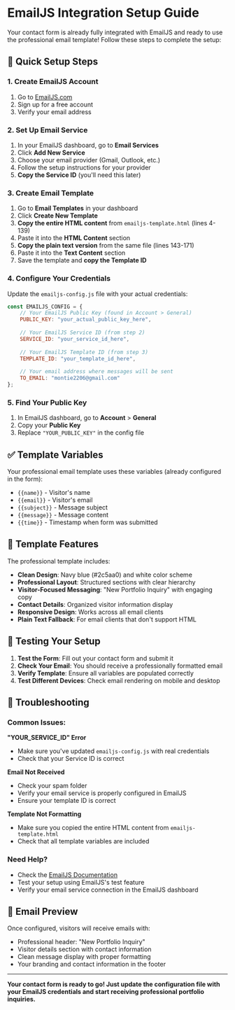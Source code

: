 # EmailJS Integration Setup Guide

Your contact form is already fully integrated with EmailJS and ready to use the professional email template! Follow these steps to complete the setup:

## 🚀 Quick Setup Steps

### 1. Create EmailJS Account
1. Go to [EmailJS.com](https://www.emailjs.com/)
2. Sign up for a free account
3. Verify your email address

### 2. Set Up Email Service
1. In your EmailJS dashboard, go to **Email Services**
2. Click **Add New Service**
3. Choose your email provider (Gmail, Outlook, etc.)
4. Follow the setup instructions for your provider
5. **Copy the Service ID** (you'll need this later)

### 3. Create Email Template
1. Go to **Email Templates** in your dashboard
2. Click **Create New Template**
3. **Copy the entire HTML content** from `emailjs-template.html` (lines 4-139)
4. Paste it into the **HTML Content** section
5. **Copy the plain text version** from the same file (lines 143-171)
6. Paste it into the **Text Content** section
7. Save the template and **copy the Template ID**

### 4. Configure Your Credentials
Update the `emailjs-config.js` file with your actual credentials:

```javascript
const EMAILJS_CONFIG = {
    // Your EmailJS Public Key (found in Account > General)
    PUBLIC_KEY: "your_actual_public_key_here",
    
    // Your EmailJS Service ID (from step 2)
    SERVICE_ID: "your_service_id_here",
    
    // Your EmailJS Template ID (from step 3)
    TEMPLATE_ID: "your_template_id_here",
    
    // Your email address where messages will be sent
    TO_EMAIL: "montie2206@gmail.com"
};
```

### 5. Find Your Public Key
1. In EmailJS dashboard, go to **Account** > **General**
2. Copy your **Public Key**
3. Replace `"YOUR_PUBLIC_KEY"` in the config file

## ✅ Template Variables

Your professional email template uses these variables (already configured in the form):
- `{{name}}` - Visitor's name
- `{{email}}` - Visitor's email
- `{{subject}}` - Message subject
- `{{message}}` - Message content
- `{{time}}` - Timestamp when form was submitted

## 🎨 Template Features

The professional template includes:
- **Clean Design**: Navy blue (#2c5aa0) and white color scheme
- **Professional Layout**: Structured sections with clear hierarchy
- **Visitor-Focused Messaging**: "New Portfolio Inquiry" with engaging copy
- **Contact Details**: Organized visitor information display
- **Responsive Design**: Works across all email clients
- **Plain Text Fallback**: For email clients that don't support HTML

## 🧪 Testing Your Setup

1. **Test the Form**: Fill out your contact form and submit it
2. **Check Your Email**: You should receive a professionally formatted email
3. **Verify Template**: Ensure all variables are populated correctly
4. **Test Different Devices**: Check email rendering on mobile and desktop

## 🔧 Troubleshooting

### Common Issues:

**"YOUR_SERVICE_ID" Error**
- Make sure you've updated `emailjs-config.js` with real credentials
- Check that your Service ID is correct

**Email Not Received**
- Check your spam folder
- Verify your email service is properly configured in EmailJS
- Ensure your template ID is correct

**Template Not Formatting**
- Make sure you copied the entire HTML content from `emailjs-template.html`
- Check that all template variables are included

### Need Help?
- Check the [EmailJS Documentation](https://www.emailjs.com/docs/)
- Test your setup using EmailJS's test feature
- Verify your email service connection in the EmailJS dashboard

## 📧 Email Preview

Once configured, visitors will receive emails with:
- Professional header: "New Portfolio Inquiry"
- Visitor details section with contact information
- Clean message display with proper formatting
- Your branding and contact information in the footer

---

**Your contact form is ready to go! Just update the configuration file with your EmailJS credentials and start receiving professional portfolio inquiries.**